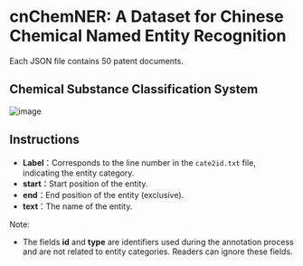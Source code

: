 # cnChemNER: A Dataset for Chinese Chemical Named Entity Recognition

Each JSON file contains 50 patent documents.

## Chemical Substance Classification System

![image](https://github.com/user-attachments/assets/aa6d8c3d-6b2a-4ef9-b541-cee0cbc69f6d)




## Instructions

- **Label**：Corresponds to the line number in the `cate2id.txt` file, indicating the entity category.
- **start**：Start position of the entity.
- **end**：End position of the entity (exclusive).
- **text**：The name of the entity.

Note:
- The fields **id** and **type** are identifiers used during the annotation process and are not related to entity categories. Readers can ignore these fields.
 
